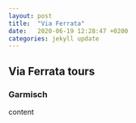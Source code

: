 ```yaml
---
layout: post
title:  "Via Ferrata"
date:   2020-06-19 12:28:47 +0200
categories: jekyll update
---
```

<!--insert a differetn picture here:-->
<!--
![Mountains](https://a.travel-assets.com/findyours-php/viewfinder/images/res70/32000/32826-Garmisch-Partenkirchen.jpg)
-->

## Via Ferrata tours

### Garmisch

content 
